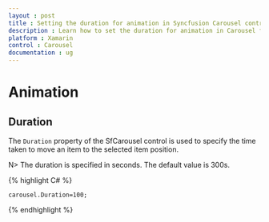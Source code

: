 ```yaml
---
layout : post
title : Setting the duration for animation in Syncfusion Carousel control in Xamarin.Forms
description : Learn how to set the duration for animation in Carousel for Xamarin.Forms
platform : Xamarin
control : Carousel
documentation : ug
---
```


# Animation

## Duration

The `Duration` property of the SfCarousel control is used to specify the time taken to move an item to the selected item position. 

N> The duration is specified in seconds.  The default value is 300s.

{% highlight C# %}

	carousel.Duration=100;

{% endhighlight %}
